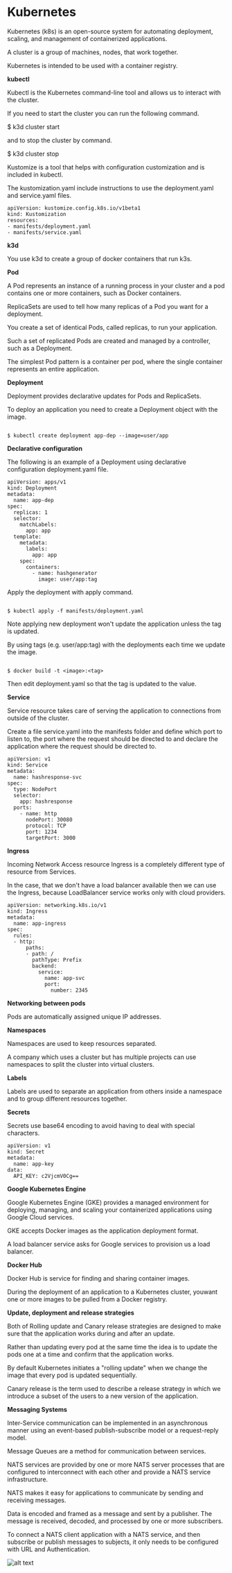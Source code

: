 # Kubernetes

Kubernetes (k8s) is an open-source system for automating deployment, scaling, and management of containerized applications.

A cluster is a group of machines, nodes, that work together.

Kubernetes is intended to be used with a container registry.

**kubectl**

Kubectl is the Kubernetes command-line tool and allows us to interact with the cluster. 

If you need to start the cluster you can run the following command.

$ k3d cluster start

and to stop the cluster by command.

$ k3d cluster stop

Kustomize is a tool that helps with configuration customization and is included in kubectl.

The kustomization.yaml include instructions to use the deployment.yaml and service.yaml files.

```
apiVersion: kustomize.config.k8s.io/v1beta1
kind: Kustomization
resources:
- manifests/deployment.yaml
- manifests/service.yaml
```

**k3d**

You use k3d to create a group of docker containers that run k3s.

**Pod**

A Pod represents an instance of a running process in your cluster and a pod contains one or more containers, such as Docker containers.

ReplicaSets are used to tell how many replicas of a Pod you want for a deployment.

You create a set of identical Pods, called replicas, to run your application. 

Such a set of replicated Pods are created and managed by a controller, such as a Deployment.

The simplest Pod pattern is a container per pod, where the single container represents an entire application. 

**Deployment**

Deployment provides declarative updates for Pods and ReplicaSets.

To deploy an application you need to create a Deployment object with the image.

```

$ kubectl create deployment app-dep --image=user/app

```
**Declarative configuration**

The following is an example of a Deployment using declarative configuration deployment.yaml file.

```
apiVersion: apps/v1
kind: Deployment
metadata:
  name: app-dep
spec:
  replicas: 1
  selector:
    matchLabels:
      app: app
  template:
    metadata:
      labels:
        app: app
    spec:
      containers:
        - name: hashgenerator
          image: user/app:tag
```

Apply the deployment with apply command.

```

$ kubectl apply -f manifests/deployment.yaml

```
Note applying new deployment won't update the application unless the tag is updated. 

By using tags (e.g. user/app:tag) with the deployments each time we update the image.

```

$ docker build -t <image>:<tag>

```

Then edit deployment.yaml so that the tag is updated to the <tag> value.

**Service**

Service resource takes care of serving the application to connections from outside of the cluster.

Create a file service.yaml into the manifests folder and define which port to listen to, the port where the request should be directed to and declare the application where the request should be directed to.

```
apiVersion: v1
kind: Service
metadata:
  name: hashresponse-svc
spec:
  type: NodePort
  selector:
    app: hashresponse
  ports:
    - name: http
      nodePort: 30080
      protocol: TCP
      port: 1234
      targetPort: 3000

```

**Ingress**

Incoming Network Access resource Ingress is a completely different type of resource from Services.

In the case, that we don't have a load balancer available then we can use the Ingress, because LoadBalancer service works only with cloud providers.

```
apiVersion: networking.k8s.io/v1
kind: Ingress
metadata:
  name: app-ingress
spec:
  rules:
  - http:
      paths:
      - path: /
        pathType: Prefix
        backend:
          service:
            name: app-svc
            port:
              number: 2345

```

**Networking between pods**

Pods are automatically assigned unique IP addresses.

**Namespaces**

Namespaces are used to keep resources separated. 

A company which uses a cluster but has multiple projects can use namespaces to split the cluster into virtual clusters.

**Labels**

Labels are used to separate an application from others inside a namespace and to group different resources together.

**Secrets**

Secrets use base64 encoding to avoid having to deal with special characters.

```
apiVersion: v1
kind: Secret
metadata:
  name: app-key
data:
  API_KEY: c2VjcmV0Cg==

```
**Google Kubernetes Engine**

Google Kubernetes Engine (GKE) provides a managed environment for deploying, managing, and scaling your containerized applications using Google Cloud services.

GKE accepts Docker images as the application deployment format. 

A load balancer service asks for Google services to provision us a load balancer. 

**Docker Hub**

Docker Hub is service for finding and sharing container images. 

During the deployment of an application to a Kubernetes cluster, youwant one or more images to be pulled from a Docker registry.

**Update, deployment and release strategies**

Both of Rolling update and Canary release strategies are designed to make sure that the application works during and after an update.

Rather than updating every pod at the same time the idea is to update the pods one at a time and confirm that the application works.

By default Kubernetes initiates a "rolling update" when we change the image that every pod is updated sequentially.

Canary release is the term used to describe a release strategy in which we introduce a subset of the users to a new version of the application.

**Messaging Systems**

Inter-Service communication can be implemented in an asynchronous manner using an event-based publish-subscribe model or a request-reply model.

Message Queues are a method for communication between services.

NATS services are provided by one or more NATS server processes that are configured to interconnect with each other and provide a NATS service infrastructure.

NATS makes it easy for applications to communicate by sending and receiving messages. 

Data is encoded and framed as a message and sent by a publisher. The message is received, decoded, and processed by one or more subscribers.

To connect a NATS client application with a NATS service, and then subscribe or publish messages to subjects, it only needs to be configured with URL and Authentication.

![alt text](https://github.com/jylhakos/DevOpsWithKubernetes/blob/main/kubernetes.png?raw=true)

